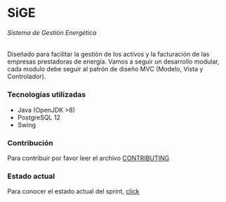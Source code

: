 # SiGE

###### Sistema de Gestión Energética
Diseñado para facilitar la gestión de los activos y la facturación de las empresas prestadoras de energía.
Vamos a seguir un desarrollo modular, cada modulo debe seguir al patrón de diseño MVC (Modelo, Vista y Controlador).

### Tecnologías utilizadas
* Java (OpenJDK >8)
* PostgreSQL 12
* Swing


### Contribución
Para contribuir por favor leer el archivo [CONTRIBUTING](/CONTRIBUTING.md)

### Estado actual
Para conocer el estado actual del sprint, [click](../../projects)
